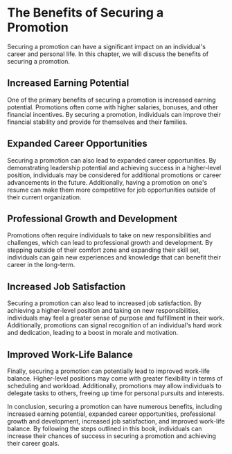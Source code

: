 # The Benefits of Securing a Promotion

Securing a promotion can have a significant impact on an individual's career and personal life. In this chapter, we will discuss the benefits of securing a promotion.

Increased Earning Potential
---------------------------

One of the primary benefits of securing a promotion is increased earning potential. Promotions often come with higher salaries, bonuses, and other financial incentives. By securing a promotion, individuals can improve their financial stability and provide for themselves and their families.

Expanded Career Opportunities
-----------------------------

Securing a promotion can also lead to expanded career opportunities. By demonstrating leadership potential and achieving success in a higher-level position, individuals may be considered for additional promotions or career advancements in the future. Additionally, having a promotion on one's resume can make them more competitive for job opportunities outside of their current organization.

Professional Growth and Development
-----------------------------------

Promotions often require individuals to take on new responsibilities and challenges, which can lead to professional growth and development. By stepping outside of their comfort zone and expanding their skill set, individuals can gain new experiences and knowledge that can benefit their career in the long-term.

Increased Job Satisfaction
--------------------------

Securing a promotion can also lead to increased job satisfaction. By achieving a higher-level position and taking on new responsibilities, individuals may feel a greater sense of purpose and fulfillment in their work. Additionally, promotions can signal recognition of an individual's hard work and dedication, leading to a boost in morale and motivation.

Improved Work-Life Balance
--------------------------

Finally, securing a promotion can potentially lead to improved work-life balance. Higher-level positions may come with greater flexibility in terms of scheduling and workload. Additionally, promotions may allow individuals to delegate tasks to others, freeing up time for personal pursuits and interests.

In conclusion, securing a promotion can have numerous benefits, including increased earning potential, expanded career opportunities, professional growth and development, increased job satisfaction, and improved work-life balance. By following the steps outlined in this book, individuals can increase their chances of success in securing a promotion and achieving their career goals.
